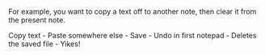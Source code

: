 For example, you want to copy a text off to another note, then clear it from the present note.

Copy text - Paste somewhere else - Save - Undo in first notepad - Deletes the saved file - Yikes!